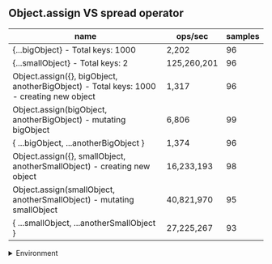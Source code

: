 ## Object.assign VS spread operator

|name|ops/sec|samples|
|-|-|-|
|{...bigObject} - Total keys: 1000|2,202|96|
|{...smallObject} - Total keys: 2|125,260,201|96|
|Object.assign({}, bigObject, anotherBigObject) - Total keys: 1000 - creating new object|1,317|96|
|Object.assign(bigObject, anotherBigObject) - mutating bigObject|6,806|99|
|{ ...bigObject, ...anotherBigObject }|1,374|96|
|Object.assign({}, smallObject, anotherSmallObject) - creating new object|16,233,193|98|
|Object.assign(smallObject, anotherSmallObject) - mutating smallObject|40,821,970|95|
|{ ...smallObject, ...anotherSmallObject }|27,225,267|93|


<details>
<summary>Environment</summary>

* __Machine:__ linux x64 | 4 vCPUs | 15.2GB Mem
* __Run:__ Sat May 04 2024 00:50:49 GMT+0000 (Coordinated Universal Time)
</details>

<!--
{"environment":{"platform":"linux","arch":"x64","cpus":4,"totalMemory":15.245216369628906},"benchmarks":[{"name":"{...bigObject} - Total keys: 1000","opsSec":2201.6479885717986,"samples":6},{"name":"{...smallObject} - Total keys: 2","opsSec":125260200.52950981,"samples":5},{"name":"Object.assign({}, bigObject, anotherBigObject) - Total keys: 1000 - creating new object","opsSec":1317.2830921031766,"samples":3},{"name":"Object.assign(bigObject, anotherBigObject) - mutating bigObject","opsSec":6806.316785123126,"samples":3},{"name":"{ ...bigObject, ...anotherBigObject }","opsSec":1374.002692812154,"samples":4},{"name":"Object.assign({}, smallObject, anotherSmallObject) - creating new object","opsSec":16233192.952968007,"samples":5},{"name":"Object.assign(smallObject, anotherSmallObject) - mutating smallObject","opsSec":40821970.092479415,"samples":5},{"name":"{ ...smallObject, ...anotherSmallObject }","opsSec":27225266.93178215,"samples":5}]}-->
